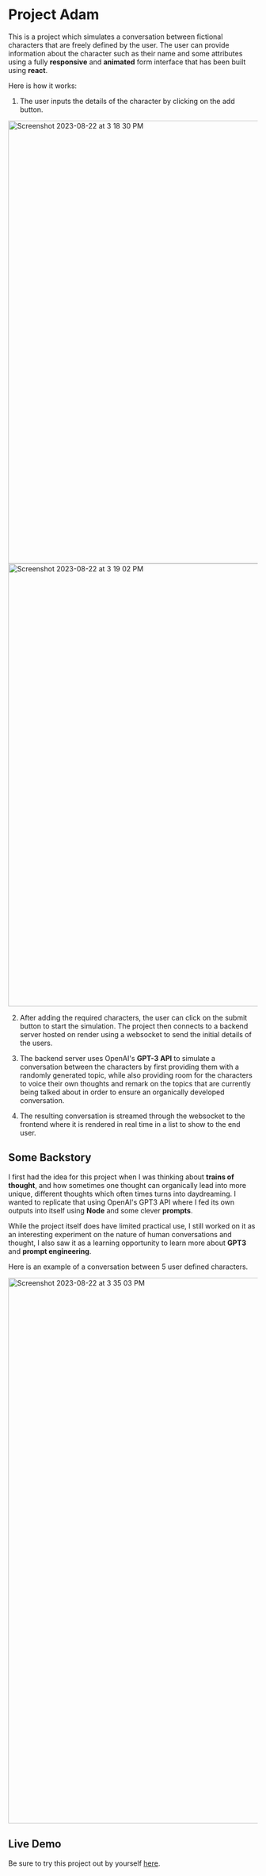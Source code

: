 # Project Adam

This is a project which simulates a conversation between fictional characters that are freely defined by the user. The user can provide information about the character such as their name and some attributes using a fully **responsive** and **animated** form interface that has been built using **react**.

Here is how it works:
  1. The user inputs the details of the character by clicking on the add button.
  
  <img width="893" alt="Screenshot 2023-08-22 at 3 18 30 PM" src="https://github.com/Project-AdamSimulation/adam-frontend/assets/83650351/e7b205b1-1c49-42f1-807f-39708872e548">
  <img width="893" alt="Screenshot 2023-08-22 at 3 19 02 PM" src="https://github.com/Project-AdamSimulation/adam-frontend/assets/83650351/b7b32207-4e97-490d-a597-9c16a2158599">
  
  2. After adding the required characters, the user can click on the submit button to start the simulation.
The project then connects to a backend server hosted on render using a websocket to send the initial details of the users.
  
  3. The backend server uses OpenAI's **GPT-3 API** to simulate a conversation between the characters by first providing them with a randomly generated topic, while also providing room for the characters to voice their own thoughts and remark on the topics that are currently being talked about in order to ensure an organically developed conversation. 

  4. The resulting conversation is streamed through the websocket to the frontend where it is rendered in real time in a list to show to the end user.

## Some Backstory

I first had the idea for this project when I was thinking about **trains of thought**, and how sometimes one thought can organically lead into more unique, different thoughts which often times turns into daydreaming. I wanted to replicate that using OpenAI's GPT3 API where I fed its own outputs into itself using **Node** and some clever **prompts**.

While the project itself does have limited practical use, I still worked on it as an interesting experiment on the nature of human conversations and thought, I also saw it as a learning opportunity to learn more about **GPT3** and **prompt engineering**.

Here is an example of a conversation between 5 user defined characters.

<img width="1100" alt="Screenshot 2023-08-22 at 3 35 03 PM" src="https://github.com/Project-AdamSimulation/adam-frontend/assets/83650351/8f22b51f-db9a-456f-b9a4-d5bf6735707a">

## Live Demo
Be sure to try this project out by yourself [here](https://project-adamsimulation.github.io/adam-frontend/).
